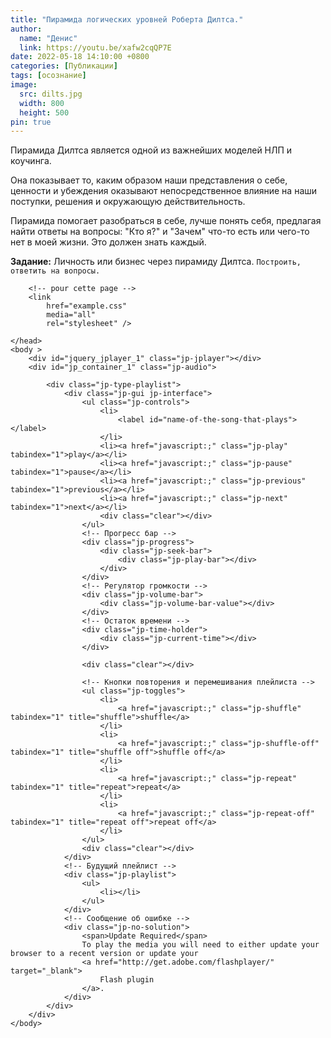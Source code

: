 ```yaml
---
title: "Пирамида логических уровней Роберта Дилтса."
author:
  name: "Денис"
  link: https://youtu.be/xafw2cqQP7E
date: 2022-05-18 14:10:00 +0800
categories: [Публикации]
tags: [осознание]
image:
  src: dilts.jpg
  width: 800
  height: 500
pin: true
---
```


Пирамида Дилтса является одной из важнейших моделей НЛП и коучинга.  

Она показывает то, каким образом наши представления о себе, ценности и убеждения оказывают непосредственное влияние на наши поступки, решения и окружающую действительность.  

Пирамида помогает разобраться в себе, лучше понять себя, предлагая найти ответы на вопросы: "Кто я?" и "Зачем" что-то есть или чего-то нет в моей жизни.
Это должен знать каждый.  

**Задание:** 
Личность или бизнес через пирамиду Дилтса. `Построить, ответить на вопросы.`



<!DOCTYPE html>
<html>
    <head>
        <meta charset="utf-8">
        <!-- script and style block -->
            <script type="text/javascript" src="lib/jquery/1.10.2/jquery-1.10.2.min.js" ></script>
            <!-- audio -->
                <script type="text/javascript" src="lib/jPlayer.2.6.0/js/jquery.jplayer.min.js"></script>
                <script type="text/javascript" src="lib/jPlayer.2.6.0/js/jplayer.playlist.min.js"></script>
                <link href="lib/jPlayer.2.6.0/skin/vkontakte/vkontakte.css" rel="stylesheet" type="text/css" />
            <!-- audio -->
        <!-- /script and style block -->
        
        <!-- pour cette page -->
        <link 
            href="example.css" 
            media="all" 
            rel="stylesheet" />
        
    </head>
    <body >
        <div id="jquery_jplayer_1" class="jp-jplayer"></div>
        <div id="jp_container_1" class="jp-audio">

            <div class="jp-type-playlist">
                <div class="jp-gui jp-interface">
                    <ul class="jp-controls">
                        <li>
                            <label id="name-of-the-song-that-plays"></label>
                        </li>
                        <li><a href="javascript:;" class="jp-play" tabindex="1">play</a></li>
                        <li><a href="javascript:;" class="jp-pause" tabindex="1">pause</a></li>
                        <li><a href="javascript:;" class="jp-previous" tabindex="1">previous</a></li>
                        <li><a href="javascript:;" class="jp-next" tabindex="1">next</a></li>
                        <div class="clear"></div>
                    </ul>
                    <!-- Прогресс бар -->
                    <div class="jp-progress">
                        <div class="jp-seek-bar">
                            <div class="jp-play-bar"></div>
                        </div>
                    </div>
                    <!-- Регулятор громкости -->
                    <div class="jp-volume-bar">
                        <div class="jp-volume-bar-value"></div>
                    </div>
                    <!-- Остаток времени -->
                    <div class="jp-time-holder">
                        <div class="jp-current-time"></div>
                    </div>

                    <div class="clear"></div>

                    <!-- Кнопки повторения и перемешивания плейлиста -->
                    <ul class="jp-toggles">
                        <li>
                            <a href="javascript:;" class="jp-shuffle" tabindex="1" title="shuffle">shuffle</a>
                        </li>
                        <li>
                            <a href="javascript:;" class="jp-shuffle-off" tabindex="1" title="shuffle off">shuffle off</a>
                        </li>
                        <li>
                            <a href="javascript:;" class="jp-repeat" tabindex="1" title="repeat">repeat</a>
                        </li>
                        <li>
                            <a href="javascript:;" class="jp-repeat-off" tabindex="1" title="repeat off">repeat off</a>
                        </li>
                    </ul>
                    <div class="clear"></div>
                </div>
                <!-- Будущий плейлист -->
                <div class="jp-playlist">
                    <ul>
                        <li></li>
                    </ul>
                </div>
                <!-- Сообщение об ошибке -->
                <div class="jp-no-solution">
                    <span>Update Required</span>
                    To play the media you will need to either update your browser to a recent version or update your 
                    <a href="http://get.adobe.com/flashplayer/" target="_blank">
                        Flash plugin
                    </a>.
                </div>
            </div>
        </div>
    </body>
</html>



<script
//<![CDATA[
$(document).ready(function(){

    var cssSelector = {
        jPlayer: "#jquery_jplayer_1", 
        cssSelectorAncestor: "#jp_container_1"
    };

    var playlist = [
        {
            author:"TSP",
            title:"Cro Magnon Man",
            discription: "Текст песни / описание",
            mp3:"http://www.jplayer.org/audio/mp3/TSP-01-Cro_magnon_man.mp3",
            oga:"http://www.jplayer.org/audio/ogg/TSP-01-Cro_magnon_man.ogg"
        },
        {
            author:"TSP",
            title:"Your Face",
            discription: "Текст песни / описание",
            mp3:"http://www.jplayer.org/audio/mp3/TSP-05-Your_face.mp3",
            oga:"http://www.jplayer.org/audio/ogg/TSP-05-Your_face.ogg"
        },
        {
            author:"TSP",
            title:"Cyber Sonnet",
            discription: "Текст песни / описание",
            mp3:"http://www.jplayer.org/audio/mp3/TSP-07-Cybersonnet.mp3",
            oga:"http://www.jplayer.org/audio/ogg/TSP-07-Cybersonnet.ogg"
        },
        {
            author:"Miaow",
            title:"Tempered Song",
            discription: "Текст песни / описание",
            mp3:"http://www.jplayer.org/audio/mp3/Miaow-01-Tempered-song.mp3",
            oga:"http://www.jplayer.org/audio/ogg/Miaow-01-Tempered-song.ogg"
        },
        {
            author:"Miaow",
            title:"Hidden",
            discription: "Текст песни / описание",
            mp3:"http://www.jplayer.org/audio/mp3/Miaow-02-Hidden.mp3",
            oga:"http://www.jplayer.org/audio/ogg/Miaow-02-Hidden.ogg"
        },
        {
            author:"Miaow",
            title:"Lentement",
            free:true,
            discription: "Текст песни / описание",
            mp3:"http://www.jplayer.org/audio/mp3/Miaow-03-Lentement.mp3",
            oga:"http://www.jplayer.org/audio/ogg/Miaow-03-Lentement.ogg"
        },
        {
            author:"Miaow",
            title:"Lismore",
            discription: "Текст песни / описание",
            mp3:"http://www.jplayer.org/audio/mp3/Miaow-04-Lismore.mp3",
            oga:"http://www.jplayer.org/audio/ogg/Miaow-04-Lismore.ogg"
        },
        {
            author:"Miaow",
            title:"The Separation",
            discription: "Текст песни / описание",
            mp3:"http://www.jplayer.org/audio/mp3/Miaow-05-The-separation.mp3",
            oga:"http://www.jplayer.org/audio/ogg/Miaow-05-The-separation.ogg"
        },
        {
            author:"Miaow",
            title:"Beside Me",
            discription: "Текст песни / описание",
            mp3:"http://www.jplayer.org/audio/mp3/Miaow-06-Beside-me.mp3",
            oga:"http://www.jplayer.org/audio/ogg/Miaow-06-Beside-me.ogg"
        },
        {
            author:"Miaow",
            title:"Bubble",
            free:true,
            discription: "Текст песни / описание",
            mp3:"http://www.jplayer.org/audio/mp3/Miaow-07-Bubble.mp3",
            oga:"http://www.jplayer.org/audio/ogg/Miaow-07-Bubble.ogg"
        },
        {
            author:"Miaow",
            title:"Stirring of a Fool",
            discription: "Текст песни / описание",
            mp3:"http://www.jplayer.org/audio/mp3/Miaow-08-Stirring-of-a-fool.mp3",
            oga:"http://www.jplayer.org/audio/ogg/Miaow-08-Stirring-of-a-fool.ogg"
        },
        {
            author:"Miaow",
            title:"Partir",
            free: true,
            discription: "Текст песни / описание",
            mp3:"http://www.jplayer.org/audio/mp3/Miaow-09-Partir.mp3",
            oga:"http://www.jplayer.org/audio/ogg/Miaow-09-Partir.ogg"
        },
        {
            author:"Miaow",
            title:"Thin Ice",
            discription: "Текст песни / описание",
            mp3:"http://www.jplayer.org/audio/mp3/Miaow-10-Thin-ice.mp3",
            oga:"http://www.jplayer.org/audio/ogg/Miaow-10-Thin-ice.ogg"
        }
    ];

    var options = {
        swfPath: "js",
        supplied: "oga, mp3",
        wmode: "window",
        smoothPlayBar: false,
        keyEnabled: true
    };

    new jPlayerPlaylist(cssSelector, playlist, options);
});
//]]>
></script>



